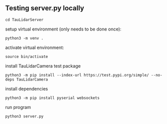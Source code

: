 ## Testing server.py locally

```
cd TauLidarServer
```

setup virtual environment (only needs to be done once):
```
python3 -m venv .
```

activate virtual environment:
```
source bin/activate
```

install TauLidarCamera test package
```
python3 -m pip install --index-url https://test.pypi.org/simple/ --no-deps TauLidarCamera
```

install dependencies
```
python3 -m pip install pyserial websockets
```

run program
```
python3 server.py
```
